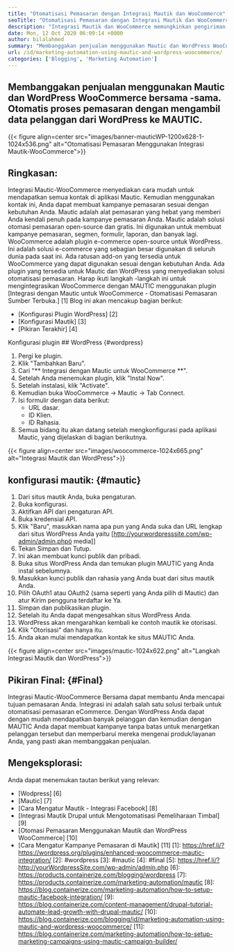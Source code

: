 ```yaml
---
title: "Otomatisasi Pemasaran dengan Integrasi Mautik dan WooCommerce" 
seoTitle: "Otomatisasi Pemasaran dengan Integrasi Mautik dan WooCommerce" 
description: "Integrasi Mautik dan WooCommerce memungkinkan pengiriman informasi kontak dari situs WordPress ke MAUTIC. Itu membantu memasarkan produk melalui aplikasi MAUTIC." 
date: Mon, 12 Oct 2020 06:09:14 +0000
author: bilalahmed
summary: "Membanggakan penjualan menggunakan Mautic dan WordPress WooCommerce bersama -sama. Otomatis proses pemasaran dengan mengambil data pelanggan dari WordPress ke MAUTIC." 
url: /id/marketing-automation-using-mautic-and-wordpress-woocommerce/
categories: ['Blogging', 'Marketing Automation']
---
```


## Membanggakan penjualan menggunakan Mautic dan WordPress WooCommerce bersama -sama. Otomatis proses pemasaran dengan mengambil data pelanggan dari WordPress ke MAUTIC.

{{< figure align=center src="images/banner-mauticWP-1200x628-1-1024x536.png" alt="Otomatisasi Pemasaran Menggunakan Integrasi Mautik-WooCommerce">}}


## Ringkasan:
Integrasi Mautic-WooCommerce menyediakan cara mudah untuk mendapatkan semua kontak di aplikasi Mautic. Kemudian menggunakan kontak ini, Anda dapat membuat kampanye pemasaran sesuai dengan kebutuhan Anda. Mautic adalah alat pemasaran yang hebat yang memberi Anda kendali penuh pada kampanye pemasaran Anda.
Mautic adalah solusi otomasi pemasaran open-source dan gratis. Ini digunakan untuk membuat kampanye pemasaran, segmen, formulir, laporan, dan banyak lagi.
WooCommerce adalah plugin e-commerce open-source untuk WordPress. Ini adalah solusi e-commerce yang sebagian besar digunakan di seluruh dunia pada saat ini. Ada ratusan add-on yang tersedia untuk WooCommerce yang dapat digunakan sesuai dengan kebutuhan Anda.
Ada plugin yang tersedia untuk Mautic dan WordPress yang menyediakan solusi otomatisasi pemasaran. Harap ikuti langkah -langkah ini untuk mengintegrasikan WooCommerce dengan MAUTIC menggunakan plugin [Integrasi dengan Mautic untuk WooCommerce - Otomatisasi Pemasaran Sumber Terbuka.] [1]
Blog ini akan mencakup bagian berikut:
  * [Konfigurasi Plugin WordPress] [2]
  * [Konfigurasi Mautik] [3]
  * [Pikiran Terakhir] [4]

Konfigurasi plugin ## WordPress {#wordpress}
  1. Pergi ke plugin.
  2. Klik "Tambahkan Baru".
  3. Cari "** Integrasi dengan Mautic untuk WooCommerce **".
  4. Setelah Anda menemukan plugin, klik "Instal Now".
  5. Setelah instalasi, klik "Activate".
  6. Kemudian buka WooCommerce -> Mautic -> Tab Connect.
  7. Isi formulir dengan data berikut:
      * URL dasar.
      * ID Klien.
      * ID Rahasia.
  8. Semua bidang itu akan datang setelah mengkonfigurasi pada aplikasi Mautic, yang dijelaskan di bagian berikutnya.

{{< figure align=center src="images/woocommerce-1024x665.png" alt="Integrasi Mautik dan WordPress">}}


## konfigurasi mautik: {#mautic}
  1. Dari situs mautik Anda, buka pengaturan.
  2. Buka konfigurasi.
  3. Aktifkan API dari pengaturan API.
  4. Buka kredensial API.
  5. Klik "Baru", masukkan nama apa pun yang Anda suka dan URL lengkap dari situs WordPress Anda yaitu [http://yourwordpresssite.com/wp-admin/admin.phpö media]]
  6. Tekan Simpan dan Tutup.
  7. Ini akan membuat kunci publik dan pribadi.
  8. Buka situs WordPress Anda dan temukan plugin MAUTIC yang Anda instal sebelumnya.
  9. Masukkan kunci publik dan rahasia yang Anda buat dari situs mautik Anda.
 10. Pilih OAuth1 atau OAuth2 (sama seperti yang Anda pilih di Mautic) dan atur Kirim pengguna terdaftar ke Ya.
 11. Simpan dan publikasikan plugin.
 12. Setelah itu Anda dapat mengesahkan situs WordPress Anda.
 13. WordPress akan mengarahkan kembali ke contoh mautik ke otorisasi.
 14. Klik "Otorisasi" dan hanya itu.
 15. Anda akan mulai mendapatkan kontak ke situs MAUTIC Anda.

{{< figure align=center src="images/mautic-1024x622.png" alt="Langkah Integrasi Mautik dan WordPress">}}


## Pikiran Final: {#Final}
Integrasi Mautic-WooCommerce Bersama dapat membantu Anda mencapai tujuan pemasaran Anda. Integrasi ini adalah salah satu solusi terbaik untuk otomatisasi pemasaran eCommerce. Dengan WordPress Anda dapat dengan mudah mendapatkan banyak pelanggan dan kemudian dengan MAUTIC Anda dapat membuat kampanye tanpa batas untuk menargetkan pelanggan tersebut dan memperbarui mereka mengenai produk/layanan Anda, yang pasti akan membanggakan penjualan.

## Mengeksplorasi:
Anda dapat menemukan tautan berikut yang relevan:
  * [Wodpress] [6]
  * [Mautic] [7]
  * [Cara Mengatur Mautik - Integrasi Facebook] [8]
  * [Integrasi Mautik Drupal untuk Mengotomatisasi Pemeliharaan Timbal] [9]
  * [Otomasi Pemasaran Menggunakan Mautik dan WordPress WooCommerce] [10]
  * [Cara Mengatur Kampanye Pemasaran di Mautik] [11]
[1]: https://href.li/?https://wordpress.org/plugins/enhanced-woocommerce-mautic-integration/
[2]: #wordpress
[3]: #mautic
[4]: #final
[5]: https://href.li/?http://yourWordpressSite.com/wp-admin/admin.php
[6]: https://products.containerize.com/blogging/wordpress
[7]: https://products.containerize.com/marketing-automation/mautic
[8]: https://blog.containerize.com/marketing-automation/how-to-setup-mautic-facebook-integration/
[9]: https://blog.containerize.com/content-management/drupal-tutorial-automate-lead-growth-with-drupal-mautic/
[10]: https://blog.containerize.com/blogging/id/marketing-automation-using-mautic-and-wordpress-woocommerce/
[11]: https://blog.containerize.com/marketing-automation/how-to-setup-marketing-campaigns-using-mautic-campaign-builder/
